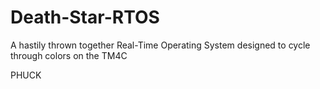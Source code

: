 # Death-Star-RTOS
A hastily thrown together Real-Time Operating System designed to cycle through colors on the TM4C



PHUCK
